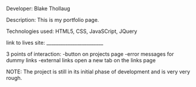 Developer: Blake Thollaug

Description: This is my portfolio page.

Technologies used: HTML5, CSS, JavaSCript, JQuery

link to lives site: ________________________

3 points of interaction:
-button on projects page
-error messages for dummy links
-external links open a new tab on the links page

NOTE: The project is still in its initial phase of development and is very very rough.
